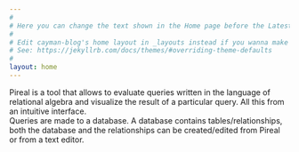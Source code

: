 ```yaml
---
#
# Here you can change the text shown in the Home page before the Latest Posts section.
#
# Edit cayman-blog's home layout in _layouts instead if you wanna make some changes
# See: https://jekyllrb.com/docs/themes/#overriding-theme-defaults
#
layout: home
---
```


Pireal is a tool that allows to evaluate queries written in the language of relational algebra and visualize the result of a particular query. All this from an intuitive interface.<br>Queries are made to a database. A database contains tables/relationships, both the database and the relationships can be created/edited from Pireal or from a text editor.